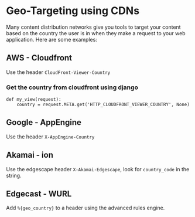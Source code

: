 # Geo-Targeting using CDNs
Many content distribution networks give you tools to target your content based on the country the user is in when they make a request to your web application.   Here are some examples:

## AWS - Cloudfront
Use the header `CloudFront-Viewer-Country`

### Get the country from cloudfront using django

```
def my_view(request):
    country = request.META.get('HTTP_CLOUDFRONT_VIEWER_COUNTRY', None)
```


## Google - AppEngine
Use the header `X-AppEngine-Country`

## Akamai - ion
Use the edgescape header `X-Akamai-Edgescape`, look for `country_code` in the string.

## Edgecast - WURL

Add `%{geo_country}` to a header using the advanced rules engine.
